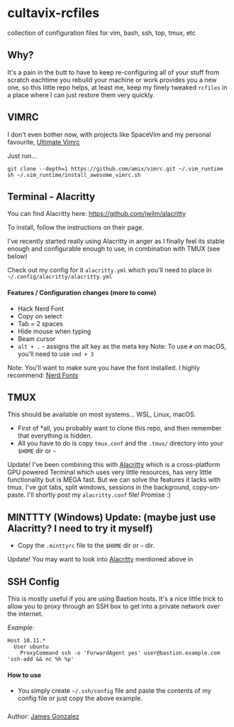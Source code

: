# cultavix-rcfiles
collection of configuration files for vim, bash, ssh, top, tmux, etc

## Why?

It's a pain in the butt to have to keep re-configuring all of your stuff from scratch eachtime you rebuild your machine or work provides you a new one, so this little repo helps, at least me, keep my finely tweaked `rcfiles` in a place where I can just restore them very quickly.

## VIMRC

I don't even bother now, with projects like SpaceVim and my personal favourite, [Ultimate Vimrc](https://github.com/amix/vimrc)

Just run...
```
git clone --depth=1 https://github.com/amix/vimrc.git ~/.vim_runtime
sh ~/.vim_runtime/install_awesome_vimrc.sh
```

## Terminal - Alacritty

You can find Alacritty here: https://github.com/jwilm/alacritty

To install, follow the instructions on their page.

I've recently started really using Alacritty in anger as I finally feel its stable enough and configurable enough to use, in combination with TMUX (see below)

Check out my config for it `alacritty.yml` which you'll need to place in `~/.config/alacritty/alacritty.yml`

#### Features / Configuration changes (more to come)
* Hack Nerd Font
* Copy on select
* Tab = 2 spaces
* Hide mouse when typing
* Beam cursor
* `alt + .` - assigns the alt key as the meta key Note: To use `#` on macOS, you'll need to use `cmd + 3`

Note: You'll want to make sure you have the font installed. I highly recommend: [Nerd Fonts](https://github.com/ryanoasis/nerd-fonts)

## TMUX

This should be available on most systems... WSL, Linux, macOS.

* First of *all, you probably want to clone this repo, and then remember that everything is hidden. 
* All you have to do is copy `tmux.conf` and the `.tmux/` directory into your `$HOME` dir or `~`

Update! I've been combining this with [Alacritty](https://github.com/jwilm/alacritty) which is a cross-platform GPU powered Terminal which uses very little resources, has very little functionality but is MEGA fast. But we can solve the features it lacks with tmux. I've got tabs, split windows, sessions in the background, copy-on-paste. I'll shortly post my `alacritty.conf` file! Promise :)

## MINTTTY (Windows) Update: (maybe just use Alacritty? I need to try it myself)

* Copy the `.minttyrc` file to the `$HOME` dir or `~` dir.

Update! You may want to look into [Alacritty](https://github.com/jwilm/alacritty) mentioned above in 

## SSH Config

This is mostly useful if you are using Bastion hosts. It's a nice little trick to allow you to proxy through an SSH box to get into a private network over the internet.

*Example:*
```
Host 10.11.*
  User ubuntu
    ProxyCommand ssh -o 'ForwardAgent yes' user@bastion.example.com 'ssh-add && nc %h %p'
```
#### How to use
* You simply create `~/.ssh/config` file and paste the contents of my config file or just copy the above example.

#####
Author: [James Gonzalez](https://github.com/cultavix)

